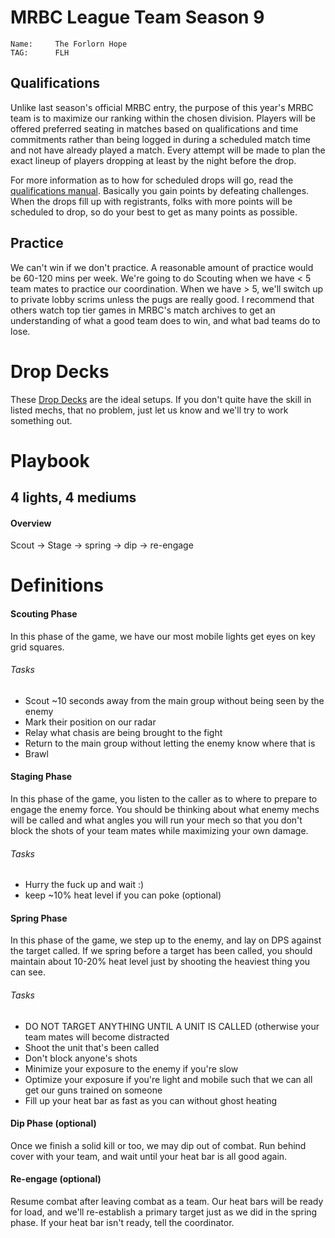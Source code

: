 # MRBC League Team Season 9

```
Name:     The Forlorn Hope
TAG:      FLH
```


## Qualifications

Unlike last season's official MRBC entry, the purpose of this year's MRBC team is to maximize our ranking within the chosen division.  Players will be offered preferred seating in matches based on qualifications and time commitments rather than being logged in during a scheduled match time and not have already played a match.  Every attempt will be made to plan the exact lineup of players dropping at least by the night before the drop.

For more information as to how for scheduled drops will go, read the [qualifications manual](/QUALIFICATIONS.md).  Basically you gain points by defeating challenges.  When the drops fill up with registrants, folks with more points will be scheduled to drop, so do your best to get as many points as possible.


## Practice

We can't win if we don't practice.  A reasonable amount of practice would be 60-120 mins per week.  We're going to do Scouting when we have < 5 team mates to practice our coordination.  When we have > 5, we'll switch up to private lobby scrims unless the pugs are really good.  I recommend that others watch top tier games in MRBC's match archives to get an understanding of what a good team does to win, and what bad teams do to lose.


# Drop Decks

These [Drop Decks](/drop_decks.md) are the ideal setups.  If you don't quite have the skill in listed mechs, that no problem, just let us know and we'll try to work something out.



# Playbook

## 4 lights, 4 mediums

#### Overview
Scout -> Stage -> spring -> dip -> re-engage


# Definitions

#### Scouting Phase

In this phase of the game, we have our most mobile lights get eyes on key grid squares.

###### Tasks

* Scout ~10 seconds away from the main group without being seen by the enemy
* Mark their position on our radar
* Relay what chasis are being brought to the fight
* Return to the main group without letting the enemy know where that is
* Brawl

#### Staging Phase

In this phase of the game, you listen to the caller as to where to prepare to engage the enemy force.  You should be thinking about what enemy mechs will be called and what angles you will run your mech so that you don't block the shots of your team mates while maximizing your own damage.

###### Tasks
* Hurry the fuck up and wait :)
* keep ~10% heat level if you can poke (optional)


#### Spring Phase

In this phase of the game, we step up to the enemy, and lay on DPS against the target called.  If we spring before a target has been called, you should maintain about 10-20% heat level just by shooting the heaviest thing you can see.

###### Tasks
* DO NOT TARGET ANYTHING UNTIL A UNIT IS CALLED (otherwise your team mates will become distracted
* Shoot the unit that's been called
* Don't block anyone's shots
* Minimize your exposure to the enemy if you're slow
* Optimize your exposure if you're light and mobile such that we can all get our guns trained on someone
* Fill up your heat bar as fast as you can without ghost heating


#### Dip Phase (optional)

Once we finish a solid kill or too, we may dip out of combat.  Run behind cover with your team, and wait until your heat bar is all good again.





#### Re-engage (optional)

Resume combat after leaving combat as a team.  Our heat bars will be ready for load, and we'll re-establish a primary target just as we did in the spring phase.  If your heat bar isn't ready, tell the coordinator.
